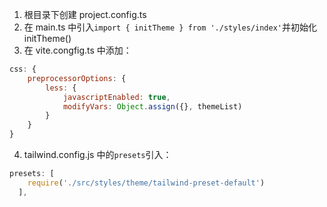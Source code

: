 1. 根目录下创建 project.config.ts
2. 在 main.ts 中引入`import { initTheme } from './styles/index'`并初始化 initTheme()
3. 在 vite.congfig.ts 中添加：

```js
css: {
    preprocessorOptions: {
        less: {
            javascriptEnabled: true,
            modifyVars: Object.assign({}, themeList)
        }
    }
}
```

4. tailwind.config.js 中的`presets`引入：

```js
presets: [
    require('./src/styles/theme/tailwind-preset-default')
  ],
```
